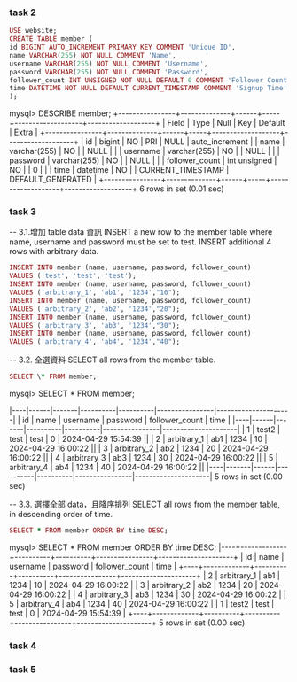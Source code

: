 ### task 2

```ruby
USE website;
CREATE TABLE member (
id BIGINT AUTO_INCREMENT PRIMARY KEY COMMENT 'Unique ID',
name VARCHAR(255) NOT NULL COMMENT 'Name',
username VARCHAR(255) NOT NULL COMMENT 'Username',
password VARCHAR(255) NOT NULL COMMENT 'Password',
follower_count INT UNSIGNED NOT NULL DEFAULT 0 COMMENT 'Follower Count',
time DATETIME NOT NULL DEFAULT CURRENT_TIMESTAMP COMMENT 'Signup Time'
);
```

mysql> DESCRIBE member;
+----------------+--------------+------+-----+-------------------+-------------------+
| Field | Type | Null | Key | Default | Extra |
+----------------+--------------+------+-----+-------------------+-------------------+
| id | bigint | NO | PRI | NULL | auto_increment |
| name | varchar(255) | NO | | NULL | |
| username | varchar(255) | NO | | NULL | |
| password | varchar(255) | NO | | NULL | |
| follower_count | int unsigned | NO | | 0 | |
| time | datetime | NO | | CURRENT_TIMESTAMP | DEFAULT_GENERATED |
+----------------+--------------+------+-----+-------------------+-------------------+
6 rows in set (0.01 sec)

### task 3

-- 3.1.增加 table data 資訊
INSERT a new row to the member table where name, username and password must be set to test. INSERT additional 4 rows with arbitrary data.

```ruby
INSERT INTO member (name, username, password, follower_count)
VALUES ('test', 'test', 'test');
INSERT INTO member (name, username, password, follower_count)
VALUES ('arbitrary_1', 'ab1', '1234',"10");
INSERT INTO member (name, username, password, follower_count)
VALUES ('arbitrary_2', 'ab2', '1234',"20");
INSERT INTO member (name, username, password, follower_count)
VALUES ('arbitrary_3', 'ab3', '1234',"30");
INSERT INTO member (name, username, password, follower_count)
VALUES ('arbitrary_4', 'ab4', '1234',"40");
```

-- 3.2. 全選資料
SELECT all rows from the member table.

```ruby
SELECT \* FROM member;
```

mysql> SELECT \* FROM member;

|----|------|-------|----------|----------|----------------|---------------------|
| id | name | username | password | follower_count | time |
|----|------|-------|----------|----------|----------------|---------------------|
| 1 | test2 | test | test | 0 | 2024-04-29 15:54:39 ||
| 2 | arbitrary_1 | ab1 | 1234 | 10 | 2024-04-29 16:00:22 ||
| 3 | arbitrary_2 | ab2 | 1234 | 20 | 2024-04-29 16:00:22 ||
| 4 | arbitrary_3 | ab3 | 1234 | 30 | 2024-04-29 16:00:22 ||
| 5 | arbitrary_4 | ab4 | 1234 | 40 | 2024-04-29 16:00:22 ||
|----|-------|------|----------|----------|----------------|---------------------|
5 rows in set (0.00 sec)

-- 3.3. 選擇全部 data，且降序排列
SELECT all rows from the member table, in descending order of time.

```ruby
SELECT * FROM member ORDER BY time DESC;
```

mysql> SELECT \* FROM member ORDER BY time DESC;
|----+-------------+----------+----------+----------------+---------------------+
| id | name | username | password | follower_count | time |
+----+-------------+----------+----------+----------------+---------------------+
| 2 | arbitrary_1 | ab1 | 1234 | 10 | 2024-04-29 16:00:22 |
| 3 | arbitrary_2 | ab2 | 1234 | 20 | 2024-04-29 16:00:22 |
| 4 | arbitrary_3 | ab3 | 1234 | 30 | 2024-04-29 16:00:22 |
| 5 | arbitrary_4 | ab4 | 1234 | 40 | 2024-04-29 16:00:22 |
| 1 | test2 | test | test | 0 | 2024-04-29 15:54:39 |
+----+-------------+----------+----------+----------------+---------------------+
5 rows in set (0.00 sec)

### task 4

### task 5
